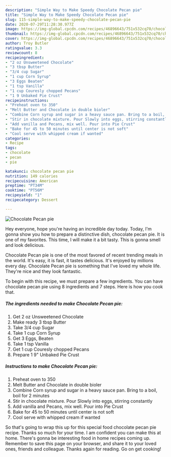 ```yaml
---
description: "Simple Way to Make Speedy Chocolate Pecan pie"
title: "Simple Way to Make Speedy Chocolate Pecan pie"
slug: 115-simple-way-to-make-speedy-chocolate-pecan-pie
date: 2020-07-29T11:28:30.977Z
image: https://img-global.cpcdn.com/recipes/46896643/751x532cq70/chocolate-pecan-pie-recipe-main-photo.jpg
thumbnail: https://img-global.cpcdn.com/recipes/46896643/751x532cq70/chocolate-pecan-pie-recipe-main-photo.jpg
cover: https://img-global.cpcdn.com/recipes/46896643/751x532cq70/chocolate-pecan-pie-recipe-main-photo.jpg
author: Troy Butler
ratingvalue: 3.3
reviewcount: 8
recipeingredient:
- "2 oz Unsweetened Chocolate"
- "3 tbsp Butter"
- "3/4 cup Sugar"
- "1 cup Corn Syrup"
- "3 Eggs Beaten"
- "1 tsp Vanilla"
- "1 cup Couresly chopped Pecans"
- "1 9 Unbaked Pie Crust"
recipeinstructions:
- "Preheat oven to 350"
- "Melt Butter and Chocolate in double bioler"
- "Combine Corn syrup and sugar in a heavy sauce pan. Bring to a boil, boil for 2 minutes"
- "Stir in chocolate mixture. Pour Slowly into eggs, stirring constantly"
- "Add vanilla and Pecans, mix well. Pour into Pie Crust"
- "Bake for 45 to 50 minutes until center is not soft"
- "Cool serve with whipped cream if wanted"
categories:
- Recipe
tags:
- chocolate
- pecan
- pie

katakunci: chocolate pecan pie 
nutrition: 149 calories
recipecuisine: American
preptime: "PT34M"
cooktime: "PT56M"
recipeyield: "1"
recipecategory: Dessert

---
```



![Chocolate Pecan pie](https://img-global.cpcdn.com/recipes/46896643/751x532cq70/chocolate-pecan-pie-recipe-main-photo.jpg)

Hey everyone, hope you're having an incredible day today. Today, I'm gonna show you how to prepare a distinctive dish, chocolate pecan pie. It is one of my favorites. This time, I will make it a bit tasty. This is gonna smell and look delicious.

Chocolate Pecan pie is one of the most favored of recent trending meals in the world. It's easy, it is fast, it tastes delicious. It's enjoyed by millions every day. Chocolate Pecan pie is something that I've loved my whole life. They're nice and they look fantastic.




To begin with this recipe, we must prepare a few ingredients. You can have chocolate pecan pie using 8 ingredients and 7 steps. Here is how you cook that.

<!--inarticleads1-->

##### The ingredients needed to make Chocolate Pecan pie:

1. Get 2 oz Unsweetened Chocolate
1. Make ready 3 tbsp Butter
1. Take 3/4 cup Sugar
1. Take 1 cup Corn Syrup
1. Get 3 Eggs, Beaten
1. Take 1 tsp Vanilla
1. Get 1 cup Couresly chopped Pecans
1. Prepare 1 9&#34; Unbaked Pie Crust




<!--inarticleads2-->

##### Instructions to make Chocolate Pecan pie:

1. Preheat oven to 350
1. Melt Butter and Chocolate in double bioler
1. Combine Corn syrup and sugar in a heavy sauce pan. Bring to a boil, boil for 2 minutes
1. Stir in chocolate mixture. Pour Slowly into eggs, stirring constantly
1. Add vanilla and Pecans, mix well. Pour into Pie Crust
1. Bake for 45 to 50 minutes until center is not soft
1. Cool serve with whipped cream if wanted




So that's going to wrap this up for this special food chocolate pecan pie recipe. Thanks so much for your time. I am confident you can make this at home. There's gonna be interesting food in home recipes coming up. Remember to save this page on your browser, and share it to your loved ones, friends and colleague. Thanks again for reading. Go on get cooking!
